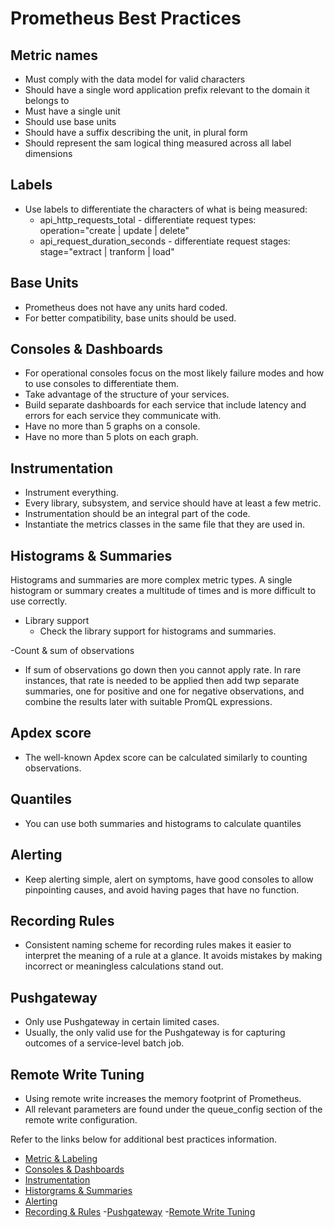 # Prometheus Best Practices

## Metric names

- Must comply with the data model for valid characters
- Should have a single word application prefix relevant to the domain it belongs to
- Must have a single unit
- Should use base units
- Should have a suffix describing the unit, in plural form
- Should represent the sam logical thing measured across all label dimensions

## Labels

- Use labels to differentiate the characters of what is being measured:
  - api_http_requests_total - differentiate request types: operation="create | update | delete"
  - api_request_duration_seconds - differentiate request stages: stage="extract | tranform | load"

## Base Units

- Prometheus does not have any units hard coded.
- For better compatibility, base units should be used.

## Consoles & Dashboards

- For operational consoles focus on the most likely failure modes and how to use consoles to differentiate them.
- Take advantage of the structure of your services.
- Build separate dashboards for each service that include latency and errors for each service they communicate with.
- Have no more than 5 graphs on a console.
- Have no more than 5 plots on each graph.

## Instrumentation

- Instrument everything.
- Every library, subsystem, and service should have at least a few metric.
- Instrumentation should be an integral part of the code.
- Instantiate the metrics classes in the same file that they are used in.

## Histograms & Summaries

Histograms and summaries are more complex metric types.
A single histogram or summary creates a multitude of times and is more difficult to use correctly.

- Library support
  - Check the library support for histograms and summaries.
  
-Count & sum of observations

- If sum of observations go down then you cannot apply rate. In rare instances, that rate is needed to be applied then add twp separate summaries, one for positive and one for negative observations, and combine the results later with suitable PromQL expressions.

## Apdex score

- The well-known Apdex score can be calculated similarly to counting observations.

## Quantiles

- You can use both summaries and histograms to calculate quantiles

## Alerting

- Keep alerting simple, alert on symptoms, have good consoles to allow pinpointing causes, and avoid having pages that have no function.

## Recording Rules

- Consistent naming scheme for recording rules makes it easier to interpret the meaning of a rule at a glance. It avoids mistakes by making incorrect or meaningless calculations stand out.

## Pushgateway

- Only use Pushgateway in certain limited cases.
- Usually, the only valid use for the Pushgateway is for capturing outcomes of a service-level batch job.

## Remote Write Tuning

- Using remote write increases the memory footprint of Prometheus.
- All relevant parameters are found under the queue_config section of the remote write configuration.

Refer to the links below for additional best practices information.

- [Metric & Labeling](https://prometheus.io/docs/practices/naming/)
- [Consoles & Dashboards](https://prometheus.io/docs/practices/consoles/)
- [Instrumentation](https://prometheus.io/docs/practices/instrumentation/)
- [Historgrams & Summaries](https://prometheus.io/docs/practices/histograms/)
- [Alerting](https://prometheus.io/docs/practices/alerting/)
- [Recording & Rules](https://prometheus.io/docs/practices/rules/)
-[Pushgateway](https://prometheus.io/docs/practices/pushing/)
-[Remote Write Tuning](https://prometheus.io/docs/practices/remote_write/)  
